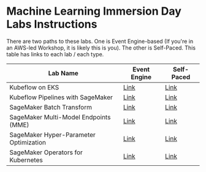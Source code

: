 # Machine Learning Immersion Day Labs Instructions

There are two paths to these labs. One is Event Engine-based (If you're in an AWS-led Workshop, it is likely this is you). The other is Self-Paced. This table has links to each lab / each type.

| Lab Name                               | Event Engine                                  | Self-Paced                                              |
| -------------------------------------- | --------------------------------------------- | ------------------------------------------------------- |
| Kubeflow on EKS                        | [Link](kubeflow/README.md)                    | [Link](kubeflow/README-SELFPACED.md)                    |
| Kubeflow Pipelines with SageMaker      | [Link](sagemaker-kubeflow-pipeline/README.md) | [Link](sagemaker-kubeflow-pipeline/README-SELFPACED.md) |
| SageMaker Batch Transform              | [Link](sagemaker/README.md)                   | [Link](sagemaker/README-SELFPACED.md)                   |
| SageMaker Multi-Model Endpoints (MME)  | [Link](sagemaker/README.md)                   | [Link](sagemaker/README-SELFPACED.md)                   |
| SageMaker Hyper-Parameter Optimization | [Link](sagemaker/README.md)                   | [Link](sagemaker/README-SELFPACED.md)                   |
| SageMaker Operators for Kubernetes     | [Link](sagemaker-operators-for-k8s/README.md) | [Link](sagemaker-operators-for-k8s/README-SELFPACED.md) |
